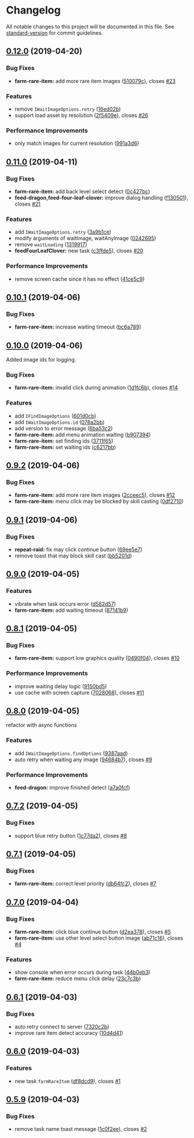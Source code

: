 # Changelog

All notable changes to this project will be documented in this file. See [standard-version](https://github.com/conventional-changelog/standard-version) for commit guidelines.

## [0.12.0](https://github.com/NateScarlet/auto-dragalia/compare/v0.11.0...v0.12.0) (2019-04-20)

### Bug Fixes

- **farm-rare-item:** add more rare item images ([510079c](https://github.com/NateScarlet/auto-dragalia/commit/510079c)), closes [#23](https://github.com/NateScarlet/auto-dragalia/issues/23)

### Features

- remove `IWaitImageOptions.retry` ([16ed02b](https://github.com/NateScarlet/auto-dragalia/commit/16ed02b))
- support load asset by resolution ([2f5409e](https://github.com/NateScarlet/auto-dragalia/commit/2f5409e)), closes [#26](https://github.com/NateScarlet/auto-dragalia/issues/26)

### Performance Improvements

- only match images for current resolution ([991a3d6](https://github.com/NateScarlet/auto-dragalia/commit/991a3d6))

## [0.11.0](https://github.com/NateScarlet/auto-dragalia/compare/v0.10.1...v0.11.0) (2019-04-11)

### Bug Fixes

- **farm-rare-item:** add back level select detect ([0c427bc](https://github.com/NateScarlet/auto-dragalia/commit/0c427bc))
- **feed-dragon,feed-four-leaf-clover:** improve dialog handling ([f130501](https://github.com/NateScarlet/auto-dragalia/commit/f130501)), closes [#21](https://github.com/NateScarlet/auto-dragalia/issues/21)

### Features

- add `IWaitImageOptions.retry` ([3a9b1ce](https://github.com/NateScarlet/auto-dragalia/commit/3a9b1ce))
- modify arguments of waitImage, waitAnyImage ([0242695](https://github.com/NateScarlet/auto-dragalia/commit/0242695))
- remove `waitLoading` ([1319917](https://github.com/NateScarlet/auto-dragalia/commit/1319917))
- **feedFourLeafClover:** new task ([c3ffde5](https://github.com/NateScarlet/auto-dragalia/commit/c3ffde5)), closes [#20](https://github.com/NateScarlet/auto-dragalia/issues/20)

### Performance Improvements

- remove screen cache since it has no effect ([41ce5c9](https://github.com/NateScarlet/auto-dragalia/commit/41ce5c9))

## [0.10.1](https://github.com/NateScarlet/auto-dragalia/compare/v0.10.0...v0.10.1) (2019-04-06)

### Bug Fixes

- **farm-rare-item:** increase waiting timeout ([bc6a789](https://github.com/NateScarlet/auto-dragalia/commit/bc6a789))

## [0.10.0](https://github.com/NateScarlet/auto-dragalia/compare/v0.9.2...v0.10.0) (2019-04-06)

Added image ids for logging.

### Bug Fixes

- **farm-rare-item:** invalid click during animation ([1d1fc6b](https://github.com/NateScarlet/auto-dragalia/commit/1d1fc6b)), closes [#14](https://github.com/NateScarlet/auto-dragalia/issues/14)

### Features

- add `IFindImageOptions` ([601d0cb](https://github.com/NateScarlet/auto-dragalia/commit/601d0cb))
- add `IWaitImageOptions.id` ([078a2bb](https://github.com/NateScarlet/auto-dragalia/commit/078a2bb))
- add version to error message ([6ba53c2](https://github.com/NateScarlet/auto-dragalia/commit/6ba53c2))
- **farm-rare-item:** add menu animation waiting ([b907394](https://github.com/NateScarlet/auto-dragalia/commit/b907394))
- **farm-rare-item:** set finding ids ([3711f65](https://github.com/NateScarlet/auto-dragalia/commit/3711f65))
- **farm-rare-item:** set waiting ids ([c6217bb](https://github.com/NateScarlet/auto-dragalia/commit/c6217bb))

## [0.9.2](https://github.com/NateScarlet/auto-dragalia/compare/v0.9.1...v0.9.2) (2019-04-06)

### Bug Fixes

- **farm-rare-item:** add more rare item images ([2cceec5](https://github.com/NateScarlet/auto-dragalia/commit/2cceec5)), closes [#12](https://github.com/NateScarlet/auto-dragalia/issues/12)
- **farm-rare-item:** menu click may be blocked by skill casting ([0df2710](https://github.com/NateScarlet/auto-dragalia/commit/0df2710))

## [0.9.1](https://github.com/NateScarlet/auto-dragalia/compare/v0.9.0...v0.9.1) (2019-04-06)

### Bug Fixes

- **repeat-raid:** fix may click continue button ([69ee5e7](https://github.com/NateScarlet/auto-dragalia/commit/69ee5e7))
- remove toast that may block skill cast ([bb5201d](https://github.com/NateScarlet/auto-dragalia/commit/bb5201d))

## [0.9.0](https://github.com/NateScarlet/auto-dragalia/compare/v0.8.1...v0.9.0) (2019-04-05)

### Features

- vibrate when task occurs error ([d582d57](https://github.com/NateScarlet/auto-dragalia/commit/d582d57))
- **farm-rare-item:** add waiting timeout ([87141b9](https://github.com/NateScarlet/auto-dragalia/commit/87141b9))

## [0.8.1](https://github.com/NateScarlet/auto-dragalia/compare/v0.8.0...v0.8.1) (2019-04-05)

### Bug Fixes

- **farm-rare-item:** support low graphics quality ([0490f04](https://github.com/NateScarlet/auto-dragalia/commit/0490f04)), closes [#10](https://github.com/NateScarlet/auto-dragalia/issues/10)

### Performance Improvements

- improve waiting delay logic ([9150bd5](https://github.com/NateScarlet/auto-dragalia/commit/9150bd5))
- use cache with screen capture ([7028068](https://github.com/NateScarlet/auto-dragalia/commit/7028068)), closes [#11](https://github.com/NateScarlet/auto-dragalia/issues/11)

## [0.8.0](https://github.com/NateScarlet/auto-dragalia/compare/v0.7.2...v0.8.0) (2019-04-05)

refactor with async functions

### Features

- add `IWaitImageOptions.findOptions` ([9387aad](https://github.com/NateScarlet/auto-dragalia/commit/9387aad))
- auto retry when waiting any image ([94684b7](https://github.com/NateScarlet/auto-dragalia/commit/94684b7)), closes [#9](https://github.com/NateScarlet/auto-dragalia/issues/9)

### Performance Improvements

- **feed-dragon:** improve finished detect ([a7a0fcf](https://github.com/NateScarlet/auto-dragalia/commit/a7a0fcf))

## [0.7.2](https://github.com/NateScarlet/auto-dragalia/compare/v0.7.1...v0.7.2) (2019-04-05)

### Bug Fixes

- support blue retry button ([1c77da2](https://github.com/NateScarlet/auto-dragalia/commit/1c77da2)), closes [#8](https://github.com/NateScarlet/auto-dragalia/issues/8)

## [0.7.1](https://github.com/NateScarlet/auto-dragalia/compare/v0.7.0...v0.7.1) (2019-04-05)

### Bug Fixes

- **farm-rare-item:** correct level priority ([db64fc2](https://github.com/NateScarlet/auto-dragalia/commit/db64fc2)), closes [#7](https://github.com/NateScarlet/auto-dragalia/issues/7)

## [0.7.0](https://github.com/NateScarlet/auto-dragalia/compare/v0.6.1...v0.7.0) (2019-04-04)

### Bug Fixes

- **farm-rare-item:** click blue continue button ([d2ea378](https://github.com/NateScarlet/auto-dragalia/commit/d2ea378)), closes [#5](https://github.com/NateScarlet/auto-dragalia/issues/5)
- **farm-rare-item:** use other level select button image ([ab71c16](https://github.com/NateScarlet/auto-dragalia/commit/ab71c16)), closes [#4](https://github.com/NateScarlet/auto-dragalia/issues/4)

### Features

- show console when error occurs during task ([44b0eb3](https://github.com/NateScarlet/auto-dragalia/commit/44b0eb3))
- **farm-rare-item:** reduce menu click delay ([23c7c3b](https://github.com/NateScarlet/auto-dragalia/commit/23c7c3b))

## [0.6.1](https://github.com/NateScarlet/auto-dragalia/compare/v0.6.0...v0.6.1) (2019-04-03)

### Bug Fixes

- auto retry connect to server ([7320c2b](https://github.com/NateScarlet/auto-dragalia/commit/7320c2b))
- improve rare item detect accuracy ([10d4d41](https://github.com/NateScarlet/auto-dragalia/commit/10d4d41))

## [0.6.0](https://github.com/NateScarlet/auto-dragalia/compare/v0.5.9...v0.6.0) (2019-04-03)

### Features

- new task `farmRareItem` ([df8dcd9](https://github.com/NateScarlet/auto-dragalia/commit/df8dcd9)), closes [#1](https://github.com/NateScarlet/auto-dragalia/issues/1)

## [0.5.9](https://github.com/NateScarlet/auto-dragalia/compare/0.5.8...0.5.9) (2019-04-03)

### Bug Fixes

- remove task name toast message ([1c0f2ee](https://github.com/NateScarlet/auto-dragalia/commit/1c0f2ee)), closes [#2](https://github.com/NateScarlet/auto-dragalia/issues/2)
